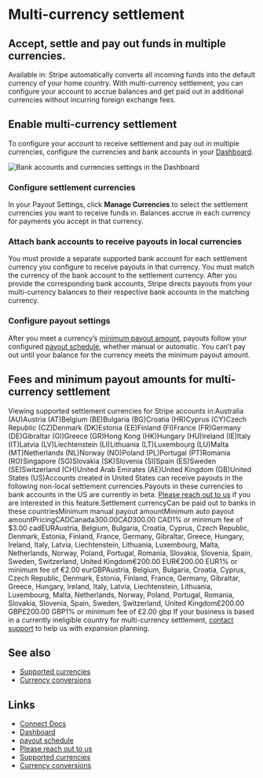 # Multi-currency settlement

## Accept, settle and pay out funds in multiple currencies.

Available in: 
Stripe automatically converts all incoming funds into the default currency of
your home country. With multi-currency settlement, you can configure your
account to accrue balances and get paid out in additional currencies without
incurring foreign exchange fees.

## Enable multi-currency settlement

To configure your account to receive settlement and pay out in multiple
currencies, configure the currencies and bank accounts in your
[Dashboard](https://dashboard.stripe.com/account/payouts).

![Bank accounts and currencies settings in the
Dashboard](https://b.stripecdn.com/docs-statics-srv/assets/bank-accounts-and-currencies-page.cd3a7a8bf6a23667bb5f45f2bf7e19c4.png)

### Configure settlement currencies

In your Payout Settings, click **Manage Currencies** to select the settlement
currencies you want to receive funds in. Balances accrue in each currency for
payments you accept in that currency.

### Attach bank accounts to receive payouts in local currencies

You must provide a separate supported bank account for each settlement currency
you configure to receive payouts in that currency. You must match the currency
of the bank account to the settlement currency. After you provide the
corresponding bank accounts, Stripe directs payouts from your multi-currency
balances to their respective bank accounts in the matching currency.

### Configure payout settings

After you meet a currency’s [minimum payout
amount](https://docs.stripe.com/payouts/multicurrency-settlement#multicurrency-settlement-fees),
payouts follow your configured [payout
schedule](https://docs.stripe.com/connect/manage-payout-schedule), whether
manual or automatic. You can’t pay out until your balance for the currency meets
the minimum payout amount.

## Fees and minimum payout amounts for multi-currency settlement

Viewing supported settlement currencies for Stripe accounts in:Australia
(AU)Austria (AT)Belgium (BE)Bulgaria (BG)Croatia (HR)Cyprus (CY)Czech Republic
(CZ)Denmark (DK)Estonia (EE)Finland (FI)France (FR)Germany (DE)Gibraltar
(GI)Greece (GR)Hong Kong (HK)Hungary (HU)Ireland (IE)Italy (IT)Latvia
(LV)Liechtenstein (LI)Lithuania (LT)Luxembourg (LU)Malta (MT)Netherlands
(NL)Norway (NO)Poland (PL)Portugal (PT)Romania (RO)Singapore (SG)Slovakia
(SK)Slovenia (SI)Spain (ES)Sweden (SE)Switzerland (CH)United Arab Emirates
(AE)United Kingdom (GB)United States (US)Accounts created in United States can
receive payouts in the following non-local settlement currencies.Payouts in
these currencies to bank accounts in the US are currently in beta. [Please reach
out to us](https://support.stripe.com/) if you are interested in this
feature.Settlement currencyCan be paid out to banks in these countriesMinimum
manual payout amountMinimum auto payout amountPricingCADCanada$300.00 CAD$300.00
CAD1% or minimum fee of $3.00 cadEURAustria, Belgium, Bulgaria, Croatia, Cyprus,
Czech Republic, Denmark, Estonia, Finland, France, Germany, Gibraltar, Greece,
Hungary, Ireland, Italy, Latvia, Liechtenstein, Lithuania, Luxembourg, Malta,
Netherlands, Norway, Poland, Portugal, Romania, Slovakia, Slovenia, Spain,
Sweden, Switzerland, United Kingdom€200.00 EUR€200.00 EUR1% or minimum fee of
€2.00 eurGBPAustria, Belgium, Bulgaria, Croatia, Cyprus, Czech Republic,
Denmark, Estonia, Finland, France, Germany, Gibraltar, Greece, Hungary, Ireland,
Italy, Latvia, Liechtenstein, Lithuania, Luxembourg, Malta, Netherlands, Norway,
Poland, Portugal, Romania, Slovakia, Slovenia, Spain, Sweden, Switzerland,
United Kingdom£200.00 GBP£200.00 GBP1% or minimum fee of £2.00 gbp
If your business is based in a currently ineligible country for multi-currency
settlement, [contact support](https://support.stripe.com/) to help us with
expansion planning.

## See also

- [Supported currencies](https://docs.stripe.com/currencies)
- [Currency conversions](https://docs.stripe.com/currencies/conversions)

## Links

- [Connect Docs](https://docs.stripe.com/connect/multicurrency-settlement)
- [Dashboard](https://dashboard.stripe.com/account/payouts)
- [payout schedule](https://docs.stripe.com/connect/manage-payout-schedule)
- [Please reach out to us](https://support.stripe.com/)
- [Supported currencies](https://docs.stripe.com/currencies)
- [Currency conversions](https://docs.stripe.com/currencies/conversions)